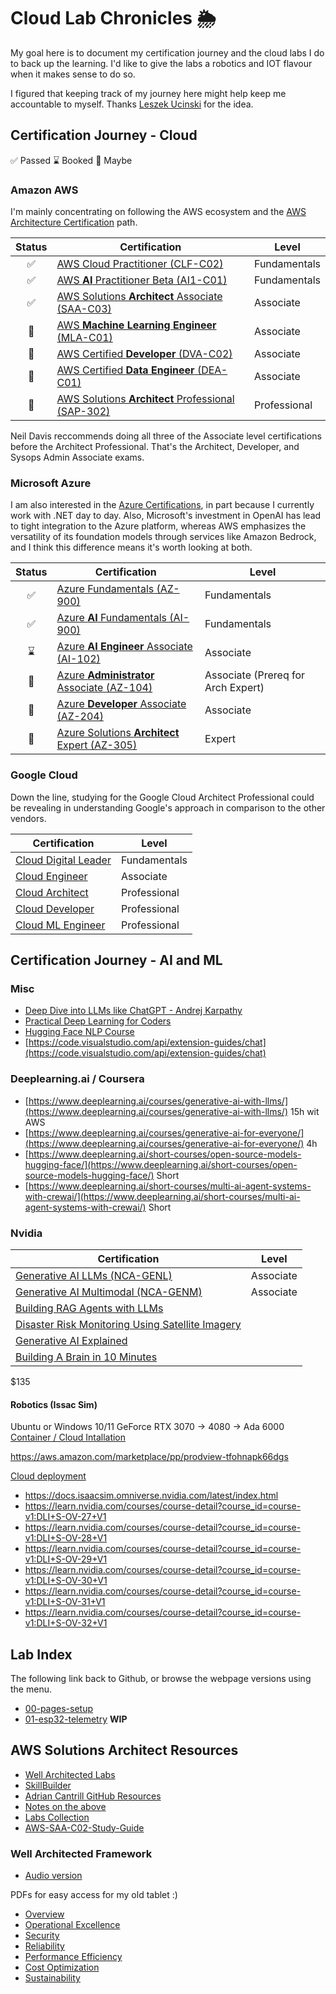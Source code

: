# Cloud Lab Chronicles 🌦
My goal here is to document my certification journey and the cloud labs I do to back up the learning. I'd like to give the labs a robotics and IOT flavour when it makes sense to do so.

I figured that keeping track of my journey here might help keep me accountable to myself. Thanks [Leszek Ucinski](https://github.com/LesUski/100-Days-in-Cloud/tree/main) for the idea.

## Certification Journey - Cloud
✅ Passed 
⌛ Booked
🤔 Maybe

### Amazon AWS

I'm mainly concentrating on following the AWS ecosystem and the [AWS Architecture Certification](https://d1.awsstatic.com/training-and-certification/docs/AWS_certification_paths.pdf) path. 

| Status | Certification | Level |
|:---:|---|---|
| ✅ | [AWS Cloud Practitioner (CLF-C02)](https://aws.amazon.com/certification/certified-cloud-practitioner/) | Fundamentals |
| ✅ | [AWS **AI** Practitioner Beta (AI1-C01)](https://aws.amazon.com/certification/certified-ai-practitioner/) | Fundamentals |
| ✅ | [AWS Solutions **Architect** Associate (SAA-C03)](https://aws.amazon.com/certification/certified-solutions-architect-associate/) | Associate |
| 🤔 | [AWS **Machine Learning Engineer** (MLA-C01)](https://aws.amazon.com/certification/certified-machine-learning-engineer-associate) | Associate |
| 🤔 | [AWS Certified **Developer** (DVA-C02)](https://aws.amazon.com/certification/certified-developer-associate) | Associate |
| 🤔 | [AWS Certified **Data Engineer** (DEA-C01)](https://aws.amazon.com/certification/certified-data-engineer-associate/) | Associate |
| 🤔 | [AWS Solutions **Architect** Professional (SAP-302)](https://aws.amazon.com/certification/certified-solutions-architect-professional/) | Professional |

Neil Davis reccommends doing all three of the Associate level certifications before the Architect Professional. That's the Architect, Developer, and Sysops Admin Associate exams.

### Microsoft Azure

I am also interested in the [Azure Certifications](https://query.prod.cms.rt.microsoft.com/cms/api/am/binary/RE2PjDI), in part because I currently work with .NET day to day. Also, Microsoft's investment in OpenAI has lead to tight integration to the Azure platform, whereas AWS emphasizes the versatility of its foundation models through services like Amazon Bedrock, and I think this difference means it's worth looking at both.

| Status | Certification | Level |
|:---:|---|---|
| ✅ | [Azure Fundamentals (AZ-900)](https://learn.microsoft.com/en-us/credentials/certifications/azure-fundamentals/) | Fundamentals |
| ✅ | [Azure **AI** Fundamentals (AI-900)](https://learn.microsoft.com/en-us/credentials/certifications/azure-ai-fundamentals/) | Fundamentals |
| ⌛ | [Azure **AI Engineer** Associate (AI-102)](https://learn.microsoft.com/en-us/credentials/certifications/azure-ai-engineer/) | Associate |
| 🤔 | [Azure **Administrator** Associate (AZ-104)](https://learn.microsoft.com/en-us/credentials/certifications/azure-administrator/) | Associate (Prereq for Arch Expert) |
| 🤔 | [Azure **Developer** Associate (AZ-204)](https://learn.microsoft.com/en-us/credentials/certifications/azure-developer/) | Associate |
| 🤔 | [Azure Solutions **Architect** Expert (AZ-305)](https://learn.microsoft.com/en-us/credentials/certifications/azure-solutions-architect/) | Expert |

### Google Cloud

Down the line, studying for the Google Cloud Architect Professional could be revealing in understanding Google's approach in comparison to the other vendors.

| Certification | Level |
|---|---|
| [Cloud Digital Leader](https://cloud.google.com/certification/cloud-digital-leader) | Fundamentals |
| [Cloud Engineer](https://cloud.google.com/certification/cloud-engineer) | Associate | 
| [Cloud Architect](https://cloud.google.com/certification/cloud-architect) | Professional | 
| [Cloud Developer](https://cloud.google.com/certification/cloud-developer) | Professional | 
| [Cloud ML Engineer](https://cloud.google.com/certification/machine-learning-engineer) | Professional | 

## Certification Journey - AI and ML
### Misc

- [Deep Dive into LLMs like ChatGPT - Andrej Karpathy](https://www.youtube.com/watch?v=7xTGNNLPyMI)
- [Practical Deep Learning for Coders](https://course.fast.ai)
- [Hugging Face NLP Course](https://huggingface.co/learn/nlp-course/chapter0/1?fw=pt)
- [https://code.visualstudio.com/api/extension-guides/chat](https://code.visualstudio.com/api/extension-guides/chat)

### Deeplearning.ai / Coursera
- [https://www.deeplearning.ai/courses/generative-ai-with-llms/](https://www.deeplearning.ai/courses/generative-ai-with-llms/) 15h wit AWS
- [https://www.deeplearning.ai/courses/generative-ai-for-everyone/](https://www.deeplearning.ai/courses/generative-ai-for-everyone/) 4h
- [https://www.deeplearning.ai/short-courses/open-source-models-hugging-face/](https://www.deeplearning.ai/short-courses/open-source-models-hugging-face/) Short
- [https://www.deeplearning.ai/short-courses/multi-ai-agent-systems-with-crewai/](https://www.deeplearning.ai/short-courses/multi-ai-agent-systems-with-crewai/) Short

### Nvidia 
| Certification | Level |
|---|---|
| [Generative AI LLMs (NCA-GENL)](https://www.nvidia.com/en-us/learn/certification/generative-ai-llm-associate/) | Associate |
| [Generative AI Multimodal (NCA-GENM)](https://www.nvidia.com/en-us/learn/certification/generative-ai-multimodal-associate/) | Associate |
| [Building RAG Agents with LLMs](https://learn.nvidia.com/courses/course-detail?course_id=course-v1:DLI+S-FX-15+V1) |  |
| [Disaster Risk Monitoring Using Satellite Imagery](https://learn.nvidia.com/courses/course?course_id=course-v1:DLI+S-ES-01+V1&unit=block-v1:DLI+S-ES-01+V1+type@vertical+block@c9c23620d63c470a8077ab70b0bfa9c0) |  |
| [Generative AI Explained](https://learn.nvidia.com/courses/course-detail?course_id=course-v1:DLI+S-FX-07+V1) |  |
| [Building A Brain in 10 Minutes](https://learn.nvidia.com/courses/course-detail?course_id=course-v1:DLI+T-FX-01+V1)

$135

#### Robotics (Issac Sim)
Ubuntu or Windows 10/11
GeForce RTX 3070 -> 4080 -> Ada 6000
[Container / Cloud Intallation](https://docs.isaacsim.omniverse.nvidia.com/latest/installation/install_container.html#isaac-sim-app-install-container)

https://aws.amazon.com/marketplace/pp/prodview-tfohnapk66dgs

[Cloud deployment](https://docs.omniverse.nvidia.com/isaacsim/latest/installation/install_cloud.html)
- https://docs.isaacsim.omniverse.nvidia.com/latest/index.html
- https://learn.nvidia.com/courses/course-detail?course_id=course-v1:DLI+S-OV-27+V1
- https://learn.nvidia.com/courses/course-detail?course_id=course-v1:DLI+S-OV-28+V1
- https://learn.nvidia.com/courses/course-detail?course_id=course-v1:DLI+S-OV-29+V1
- https://learn.nvidia.com/courses/course-detail?course_id=course-v1:DLI+S-OV-30+V1
- https://learn.nvidia.com/courses/course-detail?course_id=course-v1:DLI+S-OV-31+V1
- https://learn.nvidia.com/courses/course-detail?course_id=course-v1:DLI+S-OV-32+V1

## Lab Index
The following link back to Github, or browse the webpage versions using the menu.

- [00-pages-setup](https://github.com/matthewww/cloud-lab-chronicles/blob/main/docs/labs/00-pages-setup.md)
- [01-esp32-telemetry](https://github.com/matthewww/cloud-lab-chronicles/blob/main/docs/labs/01-esp32-telemetry.md) **WIP**

## AWS Solutions Architect Resources
- [Well Architected Labs](https://www.wellarchitectedlabs.com/) 
- [SkillBuilder](https://skillbuilder.aws/exam-prep/solutions-architect-associate)
- [Adrian Cantrill GitHub Resources](https://github.com/9QIX/AdrianCantrill-SAA-C03)
- [Notes on the above](https://github.com/vicjor/aws-saa-c03)
- [Labs Collection](https://github.com/thyagomota/aws-labs)
- [AWS-SAA-C02-Study-Guide](https://github.com/keenanromain/AWS-SAA-C02-Study-Guide)

### Well Architected Framework

- [Audio version](https://www.youtube.com/watch?v=WO0CT-HmQl4) 

PDFs for easy access for my old tablet :)
- [Overview](https://docs.aws.amazon.com/pdfs/wellarchitected/latest/framework/wellarchitected-framework.pdf#welcome)
- [Operational Excellence](https://docs.aws.amazon.com/pdfs/wellarchitected/latest/operational-excellence-pillar/wellarchitected-operational-excellence-pillar.pdf)
- [Security](https://docs.aws.amazon.com/pdfs/wellarchitected/latest/security-pillar/wellarchitected-security-pillar.pdf)
- [Reliability](https://docs.aws.amazon.com/pdfs/wellarchitected/latest/reliability-pillar/wellarchitected-reliability-pillar.pdf)
- [Performance Efficiency](https://docs.aws.amazon.com/pdfs/wellarchitected/latest/performance-efficiency-pillar/wellarchitected-performance-efficiency-pillar.pdf)
- [Cost Optimization](https://docs.aws.amazon.com/pdfs/wellarchitected/latest/cost-optimization-pillar/wellarchitected-cost-optimization-pillar.pdf)
- [Sustainability](https://docs.aws.amazon.com/pdfs/wellarchitected/latest/sustainability-pillar/wellarchitected-sustainability-pillar.pdf#sustainability-pillar)
